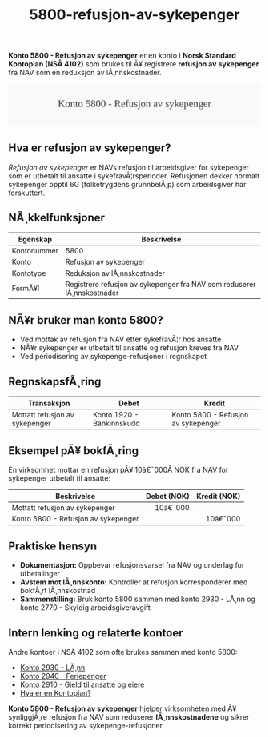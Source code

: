 ﻿---
title: "5800-refusjon-av-sykepenger"
meta_title: "5800-refusjon-av-sykepenger"
meta_description: '**Konto 5800 - Refusjon av sykepenger** er en konto i **Norsk Standard Kontoplan (NSÂ 4102)** som brukes til Ã¥ registrere **refusjon av sykepenger** fra NAV so...'
slug: 5800-refusjon-av-sykepenger
type: blog
layout: pages/single
---

**Konto 5800 - Refusjon av sykepenger** er en konto i **Norsk Standard Kontoplan (NSÂ 4102)** som brukes til Ã¥ registrere **refusjon av sykepenger** fra NAV som en reduksjon av lÃ¸nnskostnader.

![Illustrasjon av konto 5800 Refusjon av sykepenger](5800-refusjon-av-sykepenger-image.svg)

## Hva er refusjon av sykepenger?

*Refusjon av sykepenger* er NAVs refusjon til arbeidsgiver for sykepenger som er utbetalt til ansatte i sykefravÃ¦rsperioder. Refusjonen dekker normalt sykepenger opptil 6G (folketrygdens grunnbelÃ¸p) som arbeidsgiver har forskuttert.

## NÃ¸kkelfunksjoner

| Egenskap      | Beskrivelse                                                            |
|---------------|------------------------------------------------------------------------|
| Kontonummer   | 5800                                                                   |
| Konto         | Refusjon av sykepenger                                                 |
| Kontotype     | Reduksjon av lÃ¸nnskostnader                                            |
| FormÃ¥l        | Registrere refusjon av sykepenger fra NAV som reduserer lÃ¸nnskostnader |

## NÃ¥r bruker man konto 5800?

* Ved mottak av refusjon fra NAV etter sykefravÃ¦r hos ansatte
* NÃ¥r sykepenger er utbetalt til ansatte og refusjon kreves fra NAV
* Ved periodisering av sykepenge-refusjoner i regnskapet

## RegnskapsfÃ¸ring

| Transaksjon                                | Debet                            | Kredit                             |
|--------------------------------------------|----------------------------------|------------------------------------|
| Mottatt refusjon av sykepenger             | Konto 1920 - Bankinnskudd        | Konto 5800 - Refusjon av sykepenger |

## Eksempel pÃ¥ bokfÃ¸ring

En virksomhet mottar en refusjon pÃ¥ 10â€¯000Â NOK fra NAV for sykepenger utbetalt til ansatte:

| Beskrivelse                      | Debet (NOK) | Kredit (NOK) |
|----------------------------------|------------:|-------------:|
| Mottatt refusjon av sykepenger   |      10â€¯000 |              |
| Konto 5800 - Refusjon av sykepenger |             |      10â€¯000 |

## Praktiske hensyn

* **Dokumentasjon:** Oppbevar refusjonsvarsel fra NAV og underlag for utbetalinger
* **Avstem mot lÃ¸nnskonto:** Kontroller at refusjon korresponderer med bokfÃ¸rt lÃ¸nnskostnad
* **Sammenstilling:** Bruk konto 5800 sammen med konto 2930 - LÃ¸nn og konto 2770 - Skyldig arbeidsgiveravgift

## Intern lenking og relaterte kontoer

Andre kontoer i NSÂ 4102 som ofte brukes sammen med konto 5800:

* [Konto 2930 - LÃ¸nn](/blogs/kontoplan/2930-lonn "Konto 2930 - LÃ¸nn")
* [Konto 2940 - Feriepenger](/blogs/kontoplan/2940-feriepenger "Konto 2940 - Feriepenger")
* [Konto 2910 - Gjeld til ansatte og eiere](/blogs/kontoplan/2910-gjeld-til-ansatte-og-eiere "Konto 2910 - Gjeld til ansatte og eiere")
* [Hva er en Kontoplan?](/blogs/regnskap/hva-er-kontoplan "Hva er en Kontoplan? Komplett Guide til Kontoplaner i Norsk Regnskap")

**Konto 5800 - Refusjon av sykepenger** hjelper virksomheten med Ã¥ synliggjÃ¸re refusjon fra NAV som reduserer **lÃ¸nnskostnadene** og sikrer korrekt periodisering av sykepenge-refusjoner.
